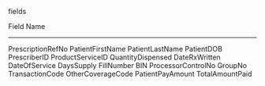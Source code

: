 fields

Field Name
_____________________________
PrescriptionRefNo
PatientFirstName
PatientLastName
PatientDOB
PrescriberID
ProductServiceID
QuantityDispensed
DateRxWritten
DateOfService
DaysSupply
FillNumber
BIN
ProcessorControlNo
GroupNo
TransactionCode
OtherCoverageCode
PatientPayAmount
TotalAmountPaid

